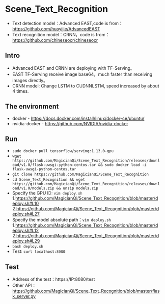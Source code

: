 # Scene_Text_Recognition

* Text detection model：Advanced EAST,code is from：https://github.com/huoyijie/AdvancedEAST
* Text recognition model：CRNN，code is from：https://github.com/chineseocr/chineseocr

## Intro

* Advanced EAST and CRNN are deploying with TF-Serving。
* EAST TF-Serving receive image base64，much faster than receiving images directly。
* CRNN model: Change LSTM to CUDNNLSTM, speed increased by about 4 times.

## The environment

* docker - https://docs.docker.com/install/linux/docker-ce/ubuntu/
* nvidia-docker - https://github.com/NVIDIA/nvidia-docker

## Run

* `sudo docker pull tensorflow/serving:1.13.0-gpu`
* `wget https://github.com/MagicianQi/Scene_Text_Recognition/releases/download/v1.0/flask-uwsgi-python-centos.tar && sudo docker load -i flask-uwsgi-python-centos.tar`
* `git clone https://github.com/MagicianQi/Scene_Text_Recognition`
* `cd Scene_Text_Recognition && wget https://github.com/MagicianQi/Scene_Text_Recognition/releases/download/v1.0/models.zip && unzip models.zip`
* Specify the GPU ID: `vim deploy.sh`
    1.https://github.com/MagicianQi/Scene_Text_Recognition/blob/master/deploy.sh#L10
    2.https://github.com/MagicianQi/Scene_Text_Recognition/blob/master/deploy.sh#L27
* Specify the model absolute path：`vim deploy.sh`
    1.https://github.com/MagicianQi/Scene_Text_Recognition/blob/master/deploy.sh#L12
    2.https://github.com/MagicianQi/Scene_Text_Recognition/blob/master/deploy.sh#L29
* `bash deploy.sh`
* Test: `curl localhost:8080`

## Test

* Address of the test：https://IP:8080/test
* Other API：https://github.com/MagicianQi/Scene_Text_Recognition/blob/master/flask_server.py
